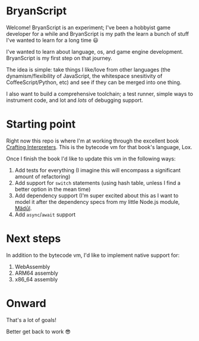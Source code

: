 # BryanScript
Welcome! BryanScript is an experiment; I've been a hobbyist game developer for a while and BryanScript is my path the learn a bunch of stuff I've wanted to learn for a long time 😃

I've wanted to learn about language, os, and game engine development. BryanScript is my first step on that journey.

The idea is simple: take things I like/love from other languages (the dynamism/flexibility of JavaScript, the whitespace snesitivity of CoffeeScript/Python, etc) and see if they can be merged into one thing.

I also want to build a comprehensive toolchain; a test runner, simple ways to instrument code, and lot and *lots* of debugging support.

# Starting point

Right now this repo is where I'm at working through the excellent book [Crafting Interpreters](http://craftinginterpreters.com). This is the bytecode vm for that book's language, Lox.

Once I finish the book I'd like to update this vm in the following ways:

1. Add tests for everything (I imagine this will encompass a significant amount of refactoring)
2. Add support for `switch` statements (using hash table, unless I find a better option in the mean time)
3. Add dependency support (I'm super excited about this as I want to model it after the dependency specs from my little Node.js module, [Mädūl](https://github.com/bsgbryan/madul).
4. Add `async`/`await` support

# Next steps

In addition to the bytecode vm, I'd like to implement native support for:

1. WebAssembly
2. ARM64 assembly
3. x86_64 assembly

# Onward

That's a lot of goals!

Better get back to work 😎
